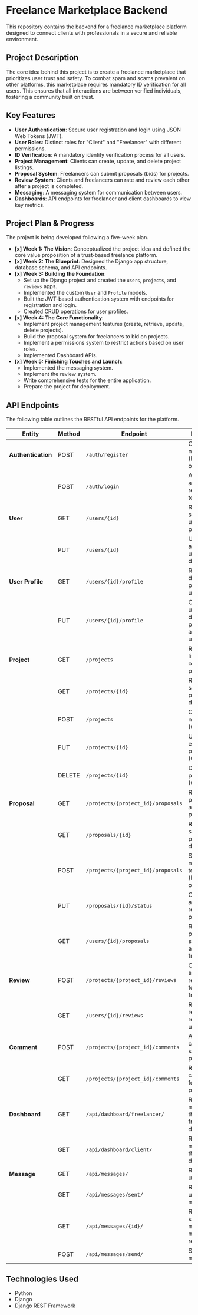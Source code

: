 # Freelance Marketplace Backend

This repository contains the backend for a freelance marketplace platform designed to connect clients with professionals in a secure and reliable environment.

## Project Description

The core idea behind this project is to create a freelance marketplace that prioritizes user trust and safety. To combat spam and scams prevalent on other platforms, this marketplace requires mandatory ID verification for all users. This ensures that all interactions are between verified individuals, fostering a community built on trust.

## Key Features

*   **User Authentication**: Secure user registration and login using JSON Web Tokens (JWT).
*   **User Roles**: Distinct roles for "Client" and "Freelancer" with different permissions.
*   **ID Verification**: A mandatory identity verification process for all users.
*   **Project Management**: Clients can create, update, and delete project listings.
*   **Proposal System**: Freelancers can submit proposals (bids) for projects.
*   **Review System**: Clients and freelancers can rate and review each other after a project is completed.
*   **Messaging**: A messaging system for communication between users.
*   **Dashboards**: API endpoints for freelancer and client dashboards to view key metrics.

## Project Plan & Progress

The project is being developed following a five-week plan.

*   **[x] Week 1: The Vision**: Conceptualized the project idea and defined the core value proposition of a trust-based freelance platform.
*   **[x] Week 2: The Blueprint**: Designed the Django app structure, database schema, and API endpoints.
*   **[x] Week 3: Building the Foundation**:
    *   Set up the Django project and created the `users`, `projects`, and `reviews` apps.
    *   Implemented the custom `User` and `Profile` models.
    *   Built the JWT-based authentication system with endpoints for registration and login.
    *   Created CRUD operations for user profiles.
*   **[x] Week 4: The Core Functionality**:
    *   Implement project management features (create, retrieve, update, delete projects).
    *   Build the proposal system for freelancers to bid on projects.
    *   Implement a permissions system to restrict actions based on user roles.
    *   Implemented Dashboard APIs.
*   **[x] Week 5: Finishing Touches and Launch**:
    *   Implemented the messaging system.
    *   Implement the review system.
    *   Write comprehensive tests for the entire application.
    *   Prepare the project for deployment.

## API Endpoints

The following table outlines the RESTful API endpoints for the platform.

| Entity         | Method | Endpoint                               | Description                                                      |
| -------------- | ------ | -------------------------------------- | ---------------------------------------------------------------- |
| **Authentication** | POST   | `/auth/register`                       | Creates a new user (Freelancer or Client).                       |
|                | POST   | `/auth/login`                          | Authenticates a user and returns a token.                        |
| **User**           | GET    | `/users/{id}`                          | Retrieves a specific user's public profile.                      |
|                | PUT    | `/users/{id}`                          | Updates the authenticated user's details.                        |
| **User Profile**   | GET    | `/users/{id}/profile`                  | Retrieves the detailed profile for a user.                       |
|                | PUT    | `/users/{id}/profile`                  | Creates or updates the detailed profile for the authenticated user.|
| **Project**        | GET    | `/projects`                            | Retrieves a list of all open projects.                           |
|                | GET    | `/projects/{id}`                       | Retrieves a specific project's details.                          |
|                | POST   | `/projects`                            | Creates a new project (Client only).                             |
|                | PUT    | `/projects/{id}`                       | Updates an existing project (Client only).                       |
|                | DELETE | `/projects/{id}`                       | Deletes a project (Client only).                                 |
| **Proposal**       | GET    | `/projects/{project_id}/proposals`     | Retrieves all proposals for a specific project.                  |
|                | GET    | `/proposals/{id}`                      | Retrieves a specific proposal's details.                         |
|                | POST   | `/projects/{project_id}/proposals`     | Submits a new proposal to a project (Freelancer only).           |
|                | PUT    | `/proposals/{id}/status`               | Client accepts or rejects a proposal.                            |
|                | GET    | `/users/{id}/proposals`                | Retrieves all proposals submitted by a specific freelancer.      |
| **Review**         | POST   | `/projects/{project_id}/reviews`       | Client submits a review/rating for a freelancer.                 |
|                | GET    | `/users/{id}/reviews`                  | Retrieves all reviews received by a user.                        |
| **Comment**        | POST   | `/projects/{project_id}/comments`      | Adds a comment to a specific project.                            |
|                | GET    | `/projects/{project_id}/comments`      | Retrieves all comments for a specific project.                   |
| **Dashboard**      | GET    | `/api/dashboard/freelancer/`           | Retrieves metrics for the freelancer dashboard.                  |
|                | GET    | `/api/dashboard/client/`               | Retrieves metrics for the client dashboard.                      |
| **Message**        | GET    | `/api/messages/`                       | Retrieves the user's inbox.                                      |
|                | GET    | `/api/messages/sent/`                  | Retrieves the user's sent messages.                              |
|                | GET    | `/api/messages/{id}/`                  | Retrieves a single message and marks it as read.                 |
|                | POST   | `/api/messages/send/`                  | Sends a new message.                                             |

## Technologies Used

*   Python
*   Django
*   Django REST Framework
